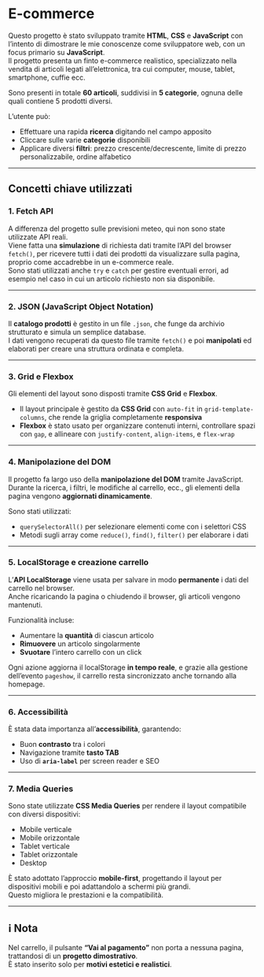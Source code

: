 # E-commerce

Questo progetto è stato sviluppato tramite **HTML**, **CSS** e **JavaScript** con l’intento di dimostrare le mie conoscenze come sviluppatore web, con un focus primario su **JavaScript**.  
Il progetto presenta un finto e-commerce realistico, specializzato nella vendita di articoli legati all’elettronica, tra cui computer, mouse, tablet, smartphone, cuffie ecc.

Sono presenti in totale **60 articoli**, suddivisi in **5 categorie**, ognuna delle quali contiene 5 prodotti diversi.

L’utente può:
- Effettuare una rapida **ricerca** digitando nel campo apposito
- Cliccare sulle varie **categorie** disponibili
- Applicare diversi **filtri**: prezzo crescente/decrescente, limite di prezzo personalizzabile, ordine alfabetico

---

## Concetti chiave utilizzati

### 1. Fetch API

A differenza del progetto sulle previsioni meteo, qui non sono state utilizzate API reali.  
Viene fatta una **simulazione** di richiesta dati tramite l’API del browser `fetch()`, per ricevere tutti i dati dei prodotti da visualizzare sulla pagina, proprio come accadrebbe in un e-commerce reale.  
Sono stati utilizzati anche `try` e `catch` per gestire eventuali errori, ad esempio nel caso in cui un articolo richiesto non sia disponibile.

---

### 2. JSON (JavaScript Object Notation)

Il **catalogo prodotti** è gestito in un file `.json`, che funge da archivio strutturato e simula un semplice database.  
I dati vengono recuperati da questo file tramite `fetch()` e poi **manipolati** ed elaborati per creare una struttura ordinata e completa.

---

### 3. Grid e Flexbox

Gli elementi del layout sono disposti tramite **CSS Grid** e **Flexbox**.

- Il layout principale è gestito da **CSS Grid** con `auto-fit` in `grid-template-columns`, che rende la griglia completamente **responsiva**
- **Flexbox** è stato usato per organizzare contenuti interni, controllare spazi con `gap`, e allineare con `justify-content`, `align-items`, e `flex-wrap`

---

### 4. Manipolazione del DOM

Il progetto fa largo uso della **manipolazione del DOM** tramite JavaScript.  
Durante la ricerca, i filtri, le modifiche al carrello, ecc., gli elementi della pagina vengono **aggiornati dinamicamente**.

Sono stati utilizzati:
- `querySelectorAll()` per selezionare elementi come con i selettori CSS
- Metodi sugli array come `reduce()`, `find()`, `filter()` per elaborare i dati

---

### 5. LocalStorage e creazione carrello

L’**API LocalStorage** viene usata per salvare in modo **permanente** i dati del carrello nel browser.  
Anche ricaricando la pagina o chiudendo il browser, gli articoli vengono mantenuti.

Funzionalità incluse:
- Aumentare la **quantità** di ciascun articolo
- **Rimuovere** un articolo singolarmente
- **Svuotare** l’intero carrello con un click

Ogni azione aggiorna il localStorage **in tempo reale**, e grazie alla gestione dell’evento `pageshow`, il carrello resta sincronizzato anche tornando alla homepage.

---

### 6. Accessibilità

È stata data importanza all’**accessibilità**, garantendo:
- Buon **contrasto** tra i colori
- Navigazione tramite **tasto TAB**
- Uso di **`aria-label`** per screen reader e SEO

---

### 7. Media Queries

Sono state utilizzate **CSS Media Queries** per rendere il layout compatibile con diversi dispositivi:

- Mobile verticale
- Mobile orizzontale
- Tablet verticale
- Tablet orizzontale
- Desktop

È stato adottato l’approccio **mobile-first**, progettando il layout per dispositivi mobili e poi adattandolo a schermi più grandi.  
Questo migliora le prestazioni e la compatibilità.

---

## ℹ️ Nota

Nel carrello, il pulsante **“Vai al pagamento”** non porta a nessuna pagina, trattandosi di un **progetto dimostrativo**.  
È stato inserito solo per **motivi estetici e realistici**.
